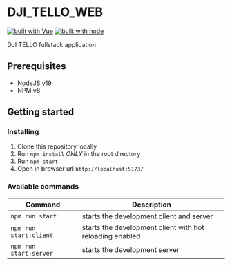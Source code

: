 # DJI_TELLO_WEB

[![built with Vue](https://img.shields.io/badge/built%20with-vue-brightgreen.svg)](https://vuejs.org/) [![built with node](https://img.shields.io/badge/built-node-brightgreen.svg)](https://nodejs.org/en/)

DJI TELLO fullstack application

## Prerequisites

- NodeJS v19
- NPM v8

## Getting started

### Installing

1. Clone this repository locally
2. Run `npm install` _ONLY_ in the root directory
3. Run `npm start`
4. Open in browser url `http://localhost:5173/`

### Available commands

| Command                 | Description                                              |
| ----------------------- | -------------------------------------------------------- |
| `npm run start `        | starts the development client and server                 |
| `npm run start:client ` | starts the development client with hot reloading enabled |
| `npm run start:server ` | starts the development server                            |
